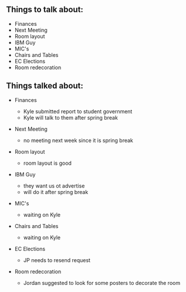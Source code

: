 ﻿Things to talk about:
---------------------

- Finances
- Next Meeting
- Room layout
- IBM Guy
- MIC's
- Chairs and Tables
- EC Elections
- Room redecoration

Things talked about:
--------------------

- Finances
   - Kyle submitted report to student government
   - Kyle will talk to them after spring break

- Next Meeting
   - no meeting next week since it is spring break

- Room layout
   - room layout is good

- IBM Guy
   - they want us ot advertise
   - will do it after spring break

- MIC's
   - waiting on Kyle

- Chairs and Tables
   - waiting on Kyle

- EC Elections
   - JP needs to resend request

- Room redecoration
   - Jordan suggested to look for some posters to decorate the room
